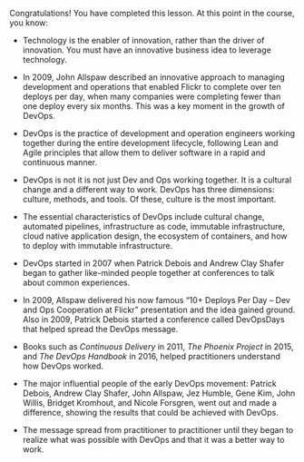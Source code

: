 

Congratulations! You have completed this lesson. At this point in the course, you know:

- Technology is the enabler of innovation, rather than the driver of innovation. You must have an innovative business idea to leverage technology.
    
- In 2009, John Allspaw described an innovative approach to managing development and operations that enabled Flickr to complete over ten deploys per day, when many companies were completing fewer than one deploy every six months. This was a key moment in the growth of DevOps.
    
- DevOps is the practice of development and operation engineers working together during the entire development lifecycle, following Lean and Agile principles that allow them to deliver software in a rapid and continuous manner.
    
- DevOps is not it is not just Dev and Ops working together. It is a cultural change and a different way to work. DevOps has three dimensions: culture, methods, and tools. Of these, culture is the most important.
    
- The essential characteristics of DevOps include cultural change, automated pipelines, infrastructure as code, immutable infrastructure, cloud native application design, the ecosystem of containers, and how to deploy with immutable infrastructure.
    
- DevOps started in 2007 when Patrick Debois and Andrew Clay Shafer began to gather like-minded people together at conferences to talk about common experiences.
    
- In 2009, Allspaw delivered his now famous “10+ Deploys Per Day – Dev and Ops Cooperation at Flickr” presentation and the idea gained ground. Also in 2009, Patrick Debois started a conference called DevOpsDays that helped spread the DevOps message.
    
- Books such as _Continuous Delivery_ in 2011, _The Phoenix Project_ in 2015, and _The DevOps Handbook_ in 2016, helped practitioners understand how DevOps worked.
    
- The major influential people of the early DevOps movement: Patrick Debois, Andrew Clay Shafer, John Allspaw, Jez Humble, Gene Kim, John Willis, Bridget Kromhout, and Nicole Forsgren, went out and made a difference, showing the results that could be achieved with DevOps.
    
- The message spread from practitioner to practitioner until they began to realize what was possible with DevOps and that it was a better way to work.